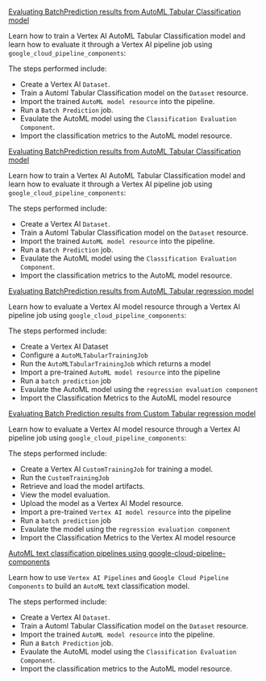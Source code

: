 
[Evaluating BatchPrediction results from AutoML Tabular Classification model](https://github.com/GoogleCloudPlatform/vertex-ai-samples/blob/main/notebooks/official/model_evaluation/automl_tabular_classification_model_evaluation.ipynb)

Learn how to train a Vertex AI AutoML Tabular Classification model and learn how to evaluate it through a Vertex AI pipeline job using `google_cloud_pipeline_components`:

The steps performed include:

- Create a Vertex AI `Dataset`.
- Train a Automl Tabular Classification model on the `Dataset` resource.
- Import the trained `AutoML model resource` into the pipeline.
- Run a `Batch Prediction` job.
- Evaulate the AutoML model using the `Classification Evaluation Component`.
- Import the classification metrics to the AutoML model resource.

[Evaluating BatchPrediction results from AutoML Tabular Classification model](https://github.com/GoogleCloudPlatform/vertex-ai-samples/blob/main/notebooks/official/model_evaluation/automl_video_classification_model_evaluation.ipynb)

Learn how to train a Vertex AI AutoML Tabular Classification model and learn how to evaluate it through a Vertex AI pipeline job using `google_cloud_pipeline_components`:

The steps performed include:

- Create a Vertex AI `Dataset`.
- Train a Automl Tabular Classification model on the `Dataset` resource.
- Import the trained `AutoML model resource` into the pipeline.
- Run a `Batch Prediction` job.
- Evaulate the AutoML model using the `Classification Evaluation Component`.
- Import the classification metrics to the AutoML model resource.

[Evaluating BatchPrediction results from AutoML Tabular regression model](https://github.com/GoogleCloudPlatform/vertex-ai-samples/blob/main/notebooks/official/model_evaluation/automl_tabular_regression_model_evaluation.ipynb)

Learn how to evaluate a Vertex AI model resource through a Vertex AI pipeline job using `google_cloud_pipeline_components`:

The steps performed include:

- Create a Vertex AI Dataset
- Configure a `AutoMLTabularTrainingJob`
- Run the `AutoMLTabularTrainingJob` which returns a model
- Import a pre-trained `AutoML model resource` into the pipeline
- Run a `batch prediction` job
- Evaulate the AutoML model using the `regression evaluation component`
- Import the Classification Metrics to the AutoML model resource

[Evaluating Batch Prediction results from Custom Tabular regression model](https://github.com/GoogleCloudPlatform/vertex-ai-samples/blob/main/notebooks/official/model_evaluation/custom_tabular_regression_model_evaluation.ipynb)

Learn how to evaluate a Vertex AI model resource through a Vertex AI pipeline job using `google_cloud_pipeline_components`:

The steps performed include:

- Create a Vertex AI `CustomTrainingJob` for training a model.
- Run the `CustomTrainingJob` 
- Retrieve and load the model artifacts.
- View the model evaluation.
- Upload the model as a Vertex AI Model resource.
- Import a pre-trained `Vertex AI model resource` into the pipeline
- Run a `batch prediction` job
- Evaulate the model using the `regression evaluation component`
- Import the Classification Metrics to the Vertex AI model resource

[AutoML text classification pipelines using google-cloud-pipeline-components](https://github.com/GoogleCloudPlatform/vertex-ai-samples/blob/main/notebooks/official/model_evaluation/automl_text_classification_model_evaluation.ipynb)

Learn how to use `Vertex AI Pipelines` and `Google Cloud Pipeline Components` to build an `AutoML` text classification model.

The steps performed include:

- Create a Vertex AI `Dataset`.
- Train a Automl Tabular Classification model on the `Dataset` resource.
- Import the trained `AutoML model resource` into the pipeline.
- Run a `Batch Prediction` job.
- Evaulate the AutoML model using the `Classification Evaluation Component`.
- Import the classification metrics to the AutoML model resource.


